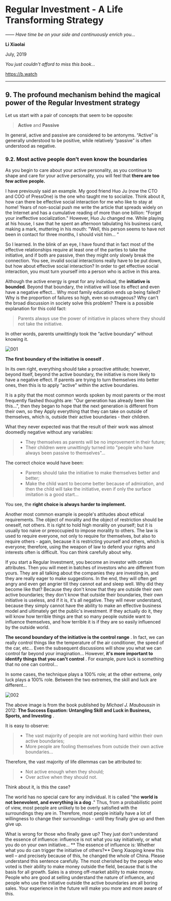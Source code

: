 # Regular Investment - A Life Transforming Strategy

*—— Have time be on your side and continuously enrich you...*

**Li Xiaolai**

July, 2019

*You just couldn't afford to miss this book...*

https://b.watch

---

## 9. The profound mechanism behind the magical power of the Regular Investment strategy

Let us start with a pair of concepts that seem to be opposite:

> **Active** and **Passive**

In general, active and passive are considered to be antonyms. “Active” is generally understood to be positive, while relatively “passive” is often understood as negative.

### 9.2. Most active people don’t even know the boundaries

As you begin to care about your active personality, as you continue to shape and care for your active personality, you will feel that **there are too few active people.**

I have previously said an example. My good friend Huo Ju (now the CTO and COO of PressOne) is the one who taught me to socialize. Think about it, how can there be effective social interaction for me who like to stay at home! Years of non-social push me write the article that spreads widely on the Internet and has a cumulative reading of more than one billion: "Forget your ineffective socialization." However, Huo Ju changed me. While playing at his house, I saw that he spent an afternoon tabulating his business card, making a mark, muttering in his mouth: "Well, this person seems to have not been in contact for three months, I should visit him... ”

So I learned. In the blink of an eye, I have found that in fact most of the effective relationships require at least one of the parties to take the initiative, and if both are passive, then they might only slowly break the connection. You see, invalid social interactions really have to be put down, but how about effective social interaction? In order to get effective social interaction, you must turn yourself into a person who is active in this area.

Although the active energy is great for any individual, the **initiative is bounded**. Beyond that boundary, the initiative will lose its effect and even have a negative effect... Why most family education ends up being failed? Why is the proportion of failures so high, even so outrageous? Why can't the broad discussion in society solve this problem? There is a possible explanation for this cold fact:

> Parents always use the power of initiative in places where they should not take the initiative.

In other words, parents unwittingly took the “active boundary” without knowing it.

![001](../images/001.png)

**The first boundary of the initiative is oneself** .

In its own right, everything should take a proactive attitude; however, beyond itself, beyond the active boundary, the initiative is more likely to have a negative effect. If parents are trying to turn themselves into better ones, then this is to apply "active" within the active boundaries.

It is a pity that the most common words spoken by most parents or the most frequently flashed thoughts are: "Our generation has already been like this...", then they began to hope that the next generation is different from their own, so they Apply everything that they can take on outside of themselves, which is, outside their active boundaries - their children.

What they never expected was that the result of their work was almost doomedly negative without any variables:

> - They themselves as parents will be no improvement in their future;
> - Their children were unwittingly turned into "people who have always been passive to themselves"...

The correct choice would have been:

> - Parents should take the initiative to make themselves better and better;
> - Make the child want to become better because of admiration, and then the child will take the initiative, even if only the surface imitation is a good start...

You see, the **right choice is always harder to implement.**

Another most common example is people's attitudes about ethical requirements. The object of morality and the object of restriction should be oneself, not others. It is right to hold high morality on yourself; but it is usually too naive or preoccupied to impose morality to others. The law is used to require everyone, not only to require for themselves, but also to require others - again, because it is restricting yourself and others, which is everyone; therefore, using the weapon of law to defend your rights and interests often is difficult. You can think carefully about why.

If you start a Regular Investment, you become an investor with certain attributes. Then you will meet in batches of investors who are different from yours. They are all talking about the companies they are investing in, and they are really eager to make suggestions. In the end, they will often get angry and even get angrier till they cannot eat and sleep well. Why did they become like that? Because they don't know that they are outside their own active boundaries; they don't know that outside their boundaries, their own initiative is useless, and if it is, it's all negative. They will never understand, because they simply cannot have the ability to make an effective business model and ultimately get the public's investment. If they actually do it, they will know how terrible things are that so many people outside want to influence themselves, and how terrible it is if they are so easily influenced by the outside world.

**The second boundary of the initiative is the control range** . In fact, we can really control things like the temperature of the air conditioner, the speed of the car, etc... Even the subsequent discussions will show you what we can control far beyond your imagination... However, **it's more important to identify things that you can't control** . For example, pure luck is something that no one can control...

In some cases, the technique plays a 100% role; at the other extreme, only luck plays a 100% role. Between the two extremes, the skill and luck are different...

![002](../images/002.png)

The above image is from the book published by *Michael J. Mauboussin* in 2012: **The Success Equation: Untangling Skill and Luck in Business, Sports, and Investing** .

It is easy to observe:

> - The vast majority of people are not working hard within their own active boundaries;
> - More people are fooling themselves from outside their own active boundaries...

Therefore, the vast majority of life dilemmas can be attributed to:

> - Not active enough when they should;
> - Over active when they should not.

Think about it, is this the case?

The world has no special care for any individual. It is called "the **world is not benevolent, and everything is a dog** ." Thus, from a probabilistic point of view, most people are unlikely to be overly satisfied with the surroundings they are in. Therefore, most people initially have a lot of willingness to change their surroundings - until they finally give up and then give up.

What is wrong for those who finally gave up? They just don't understand the essence of influence: influence is not what you say initiatively, or what you do on your own initiative... ** The essence of influence is: Whether what you do can trigger the initiative of others?** Deng Xiaoping knew this well – and precisely because of this, he changed the whole of China. Please understand this sentence carefully. The most cherished by the people who voted is their ability to make money outside the field, because that is the basis for all growth. Sales is a strong off-market ability to make money. People who are good at selling understand the nature of influence, and people who use the initiative outside the active boundaries are all boring sales. Your experience in the future will make you more and more aware of this.
